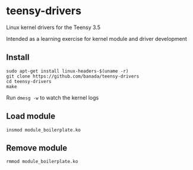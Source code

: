 # teensy-drivers
Linux kernel drivers for the Teensy 3.5

Intended as a learning exercise for kernel module and driver development

## Install

```
sudo apt-get install linux-headers-$(uname -r)
git clone https://github.com/banada/teensy-drivers
cd teensy-drivers
make
```

Run `dmesg -w` to watch the kernel logs

## Load module

```
insmod module_boilerplate.ko
```

## Remove module

```
rmmod module_boilerplate.ko
```

